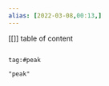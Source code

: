 ```yaml
---
alias: [2022-03-08,00:13,]
---
```

[[]]
table of content
```toc
```

```query 2021-10-12 23:18
tag:#peak
```

```query 2022-03-08 00:13
"peak"
```
